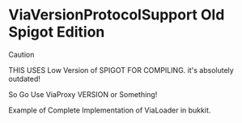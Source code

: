 # ViaVersionProtocolSupport Old Spigot Edition
> [!CAUTION]
> THIS USES Low Version of SPIGOT FOR COMPILING. it's absolutely outdated!
> 
> So Go Use ViaProxy VERSION or Something!

Example of Complete Implementation of ViaLoader in bukkit.
